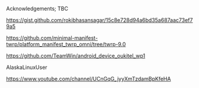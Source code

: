 Acknowledgements; TBC 

https://gist.github.com/rokibhasansagar/15c8e728d94a6bd35a687aac73ef79a5

https://github.com/minimal-manifest-twrp/platform_manifest_twrp_omni/tree/twrp-9.0

https://github.com/TeamWin/android_device_oukitel_wp1

AlaskaLinuxUser

https://www.youtube.com/channel/UCnGqG_jyyXmTzdamBpKfeHA



